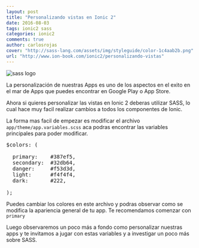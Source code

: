 ```yaml
---
layout: post
title: "Personalizando vistas en Ionic 2"
date: 2016-08-03
tags: ionic2 sass
categories: ionic2
comments: true
author: carlosrojas
cover: "http://sass-lang.com/assets/img/styleguide/color-1c4aab2b.png"
url: "http://www.ion-book.com/ionic2/personalizando-vistas"
---
```


<img class="img-responsive" src="http://sass-lang.com/assets/img/styleguide/color-1c4aab2b.png" alt="sass logo">

La personalización de nuestras Apps es uno de los aspectos en el exito en el mar de Apps que puedes encontrar en Google Play o App Store.

Ahora si quieres personalizar las vistas en Ionic 2 deberas utilizar SASS, lo cual hace muy facil realizar cambios a todos los componentes de Ionic.

La forma mas facil de empezar es modificar el archivo `app/theme/app.variables.scss` aca podras encontrar las variables principales para poder modificar.

<pre>
$colors: (

  primary:    #387ef5,
  secondary:  #32db64,
  danger:     #f53d3d,
  light:      #f4f4f4,
  dark:       #222,

);
</pre>

Puedes cambiar los colores en este archivo y podras observar como se modifica la apariencia general de tu app. Te recomendamos comenzar con `primary`

Luego observaremos un poco más a fondo como personalizar nuestras apps y te invitamos a jugar con estas variables y a investigar un poco más sobre SASS.


